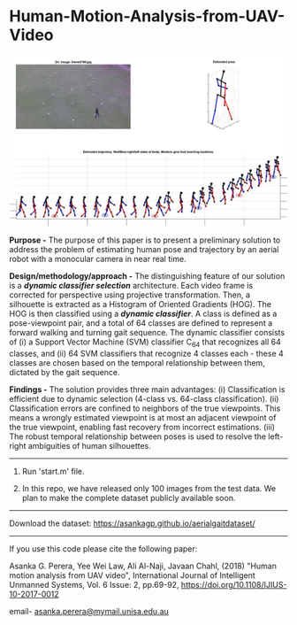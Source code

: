 # Human-Motion-Analysis-from-UAV-Video

![My image](https://github.com/asankagp/Human-Motion-Analysis-from-UAV-Video/blob/master/traj_plot.jpg)

**Purpose -** The purpose of this paper is to present a preliminary solution to address the problem of estimating human pose and trajectory by an aerial robot with a monocular camera in near real time.  

**Design/methodology/approach -** The distinguishing feature of our solution is a **_dynamic classifier selection_** architecture. Each video frame is corrected for perspective using projective transformation. Then, a silhouette is extracted as a Histogram of Oriented Gradients (HOG). The HOG is then classified using a **_dynamic classifier_**. A class is defined as a pose-viewpoint pair, and a total of 64 classes are defined to represent a forward walking and turning gait sequence. The dynamic classifier consists of (i) a Support Vector Machine (SVM) classifier C<sub>64</sub> that recognizes all 64 classes, and (ii) 64 SVM classifiers that recognize 4 classes each - these 4 classes are chosen based on the temporal relationship between them, dictated by the gait sequence. 

**Findings -** The solution provides three main advantages: (i) Classification is efficient due to dynamic selection (4-class vs. 64-class classification). (ii) Classification errors are confined to neighbors of the true viewpoints. This means a wrongly estimated viewpoint is at most an adjacent viewpoint of the true viewpoint, enabling fast recovery from incorrect estimations. (iii) The robust temporal relationship between poses is used to resolve the left-right ambiguities of human silhouettes. 

--------------------------------------------------------------------------
1. Run 'start.m' file.

2. In this repo, we have released only 100 images from the test data. We plan to make the complete dataset publicly available soon.
--------------------------------------------------------------------------

Download the dataset: https://asankagp.github.io/aerialgaitdataset/

--------------------------------------------------------------------------

If you use this code please cite the following paper:
 
Asanka G. Perera, Yee Wei Law, Ali Al-Naji, Javaan Chahl, (2018) 
"Human motion analysis from UAV video", International Journal of 
Intelligent Unmanned Systems, Vol. 6 Issue: 2, pp.69-92, 
https://doi.org/10.1108/IJIUS-10-2017-0012

email- asanka.perera@mymail.unisa.edu.au
